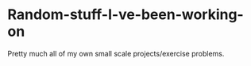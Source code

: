 # Random-stuff-I-ve-been-working-on
Pretty much all of my own small scale projects/exercise problems.
